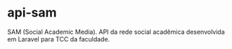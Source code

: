 # api-sam
SAM (Social Academic Media). API da rede social acadêmica desenvolvida em Laravel para TCC da faculdade.
